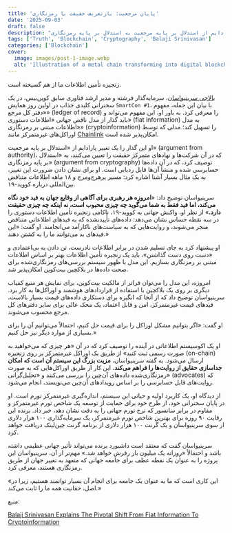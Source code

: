 ```yaml
---
title: 'پایان مرجعیت: بازتعریف حقیقت با رمزنگاری'
date: '2025-09-03'
draft: false
description: "بازتعریف حقیقت با رمزنگاری و تغییر پارادایم از استدلال بر پایه مرجعیت به استدلال بر پایه رمزنگاری."
tags: ['Truth', 'Blockchain', 'Cryptography', 'Balaji Srinivasan']
categories: ['Blockchain']
cover:
  image: images/post-1-image.webp
  alt: 'Illustration of a metal chain transforming into digital blockchain code, symbolizing the transition from physical to digital systems.'
---
```


زنجیره تأمین اطلاعات ما از هم گسیخته است.

[بالاجی سرینیواسان](https://www.google.com/search?client=firefox-b-d&q=Balaji+Srinivasan)، سرمایه‌گذار فرشته و مدیر ارشد فناوری سابق کوین‌بیس، در یک سخنرانی کلیدی جذاب در اولین روز همایش `SmartCon #1`، با بیان این جمله، مفهوم «دفتر کل مرجع» (ledger of record) را معرفی کرد. به باور او، این مفهوم می‌تواند و باید گذار از مدل ناقص جهانی «اطلاعات دستوری» (fiat information) به مدل «اطلاعات مبتنی بر رمزنگاری» (cryptoinformation) را تسهیل کند؛ مدلی که توسط اوراکل‌های غیرمتمرکز مانند [Chainlink](https://chain.link/) امکان‌پذیر شده است.

او این گذار را یک تغییر پارادایم از «استدلال بر پایه مرجعیت» (argument from authority)، که در آن شرکت‌ها و نهادهای متمرکز حقیقت را تعیین می‌کنند، به «استدلال بر پایه رمزنگاری» (argument from cryptography) توصیف کرد، که در آن داده‌ها حسابرسی شده و منشأ آن‌ها قابل ردیابی است. او برای نشان دادن ضرورت این تغییر، به یک مثال بسیار آشنا اشاره کرد: مسیر پرهرج‌ومرج و ۱۸ ماهه اطلاعات متناقض بین‌المللی درباره کووید-۱۹.

سرینیواسان توضیح داد: «**امروزه هر رهبری برای آگاهی از وقایع جهان به فید خود نگاه می‌کند، اما فید فقط به شما می‌گوید چه چیزی محبوب است، نه اینکه چه چیزی حقیقت دارد.**» از نظر او، واکنش جهانی به کووید-۱۹، ناکامی زنجیره تأمین اطلاعات دستوری را در سه نقطه حساس نشان می‌دهد: داده‌های تأییدنشده که به فیدهای اطلاعاتی متناقض منجر می‌شوند، و روایت‌هایی که به سیاست‌های ناکارآمد می‌انجامند. او گفت: «این فیدهای بد می‌توانند ما را به کشتن دهند.»

او پیشنهاد کرد به جای تسلیم شدن در برابر اطلاعات نادرست، تن دادن به بی‌اعتمادی و «دست روی دست گذاشتن»، باید یک زنجیره تأمین اطلاعات بهتر بر اساس اطلاعات مبتنی بر رمزنگاری بسازیم. این مدل با ظهور سیستم بررسی‌های رمزنگاری‌شده برای صحت داده‌ها در بلاکچین بیت‌کوین امکان‌پذیر شد.

امروزه، این مدل را می‌توان فراتر از مالکیت بیت‌کوین، برای نمایش هر منبع کمیاب دیگری بر روی یک بلاکچین با استفاده از قراردادهای هوشمند و اوراکل‌ها به کار برد. سرینیواسان توضیح داد که از آنجا که انگیزه برای دستکاری داده‌های قیمت بسیار بالاست، فیدهای قیمت غیرمتمرکز، امن و قابل اعتماد، یک محک عالی برای سایر دفترهای کل مرجع محسوب می‌شوند.

او گفت: «اگر بتوانیم مشکل اوراکل را برای قیمت حل کنیم، احتمالاً می‌توانیم آن را برای بسیاری از موارد دیگر نیز حل کنیم.»

او یک اکوسیستم اطلاعاتی در آینده را توصیف کرد که در آن «هر چیزی که می‌خواهید به صورت رسمی ثبت کنید» از طریق یک اوراکل غیرمتمرکز بر روی زنجیره (on-chain) ارسال می‌شود. به گفته سرینیواسان، **مزیت بزرگ این سیستم آن است که امکان جداسازی حقایق از روایت‌ها را فراهم می‌کند.** این کار از طریق اوراکل‌هایی که به صورت رمزنگاری‌شده داده‌های آن‌چین را بررسی می‌کنند و «تحلیل‌گرانی» (advocates) که روایت‌های قابل حسابرسی را بر اساس رویدادهای آن‌چین می‌نویسند، انجام می‌شود.

از دیدگاه او، یک کاربرد اولیه و حیاتی این سیستم، اندازه‌گیری غیرمتمرکز تورم است. او در پایان سخنرانی خود، از طرح خود برای حمایت از توسعه یک شاخص تورم غیرمتمرکز و مقاوم در برابر سانسور که نرخ تورم جهانی را به دقت نشان دهد، خبر داد. برنده این رقابت ۹۰ روزه برای بهترین شاخص تورم غیرمتمرکز، یک سرمایه‌گذاری ۱۰۰ هزار دلاری از سوی سرینیواسان و یک گرنت ۱۰۰ هزار دلاری از برنامه گرنت چین‌لینک دریافت خواهد کرد.

سرینیواسان گفت که معتقد است داشبورد برنده می‌تواند تأثیر جهانی عظیمی داشته باشد و احتمالاً «روزانه یک میلیون بار رفرش خواهد شد.» مهم‌تر از آن، سرینیواسان این پروژه را به عنوان یک نقطه عطف برای جامعه جهانی که متعهد به تغییر جهان از طریق رمزنگاری هستند، معرفی کرد.

«این کاری است که ما به عنوان یک جامعه برای انجام آن بسیار توانمند هستیم، زیرا در اصل، حقانیت همه ما را ثابت می‌کند.»

منبع:

[Balaji Srinivasan Explains The Pivotal Shift From Fiat Information To Cryptoinformation](https://chainlinktoday.com/balaji-srinivasan-explains-the-pivotal-shift-from-fiat-information-to-cryptoinformation/)
